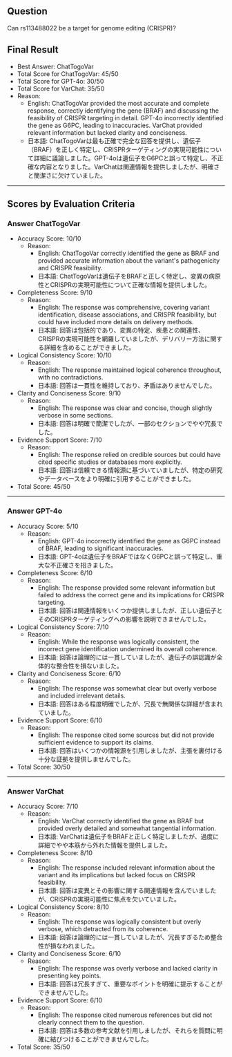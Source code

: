 ## Question

Can rs113488022 be a target for genome editing (CRISPR)?

## Final Result

- Best Answer: ChatTogoVar
- Total Score for ChatTogoVar: 45/50
- Total Score for GPT-4o: 30/50
- Total Score for VarChat: 35/50
- Reason:
  - English: ChatTogoVar provided the most accurate and complete response, correctly identifying the gene (BRAF) and discussing the feasibility of CRISPR targeting in detail. GPT-4o incorrectly identified the gene as G6PC, leading to inaccuracies. VarChat provided relevant information but lacked clarity and conciseness.
  - 日本語: ChatTogoVarは最も正確で完全な回答を提供し、遺伝子（BRAF）を正しく特定し、CRISPRターゲティングの実現可能性について詳細に議論しました。GPT-4oは遺伝子をG6PCと誤って特定し、不正確な内容となりました。VarChatは関連情報を提供しましたが、明確さと簡潔さに欠けていました。

---

## Scores by Evaluation Criteria

### Answer ChatTogoVar
- Accuracy Score: 10/10
  - Reason: 
    - English: ChatTogoVar correctly identified the gene as BRAF and provided accurate information about the variant's pathogenicity and CRISPR feasibility.
    - 日本語: ChatTogoVarは遺伝子をBRAFと正しく特定し、変異の病原性とCRISPRの実現可能性について正確な情報を提供しました。
- Completeness Score: 9/10
  - Reason: 
    - English: The response was comprehensive, covering variant identification, disease associations, and CRISPR feasibility, but could have included more details on delivery methods.
    - 日本語: 回答は包括的であり、変異の特定、疾患との関連性、CRISPRの実現可能性を網羅していましたが、デリバリー方法に関する詳細を含めることができました。
- Logical Consistency Score: 10/10
  - Reason: 
    - English: The response maintained logical coherence throughout, with no contradictions.
    - 日本語: 回答は一貫性を維持しており、矛盾はありませんでした。
- Clarity and Conciseness Score: 9/10
  - Reason: 
    - English: The response was clear and concise, though slightly verbose in some sections.
    - 日本語: 回答は明確で簡潔でしたが、一部のセクションでやや冗長でした。
- Evidence Support Score: 7/10
  - Reason: 
    - English: The response relied on credible sources but could have cited specific studies or databases more explicitly.
    - 日本語: 回答は信頼できる情報源に基づいていましたが、特定の研究やデータベースをより明確に引用することができました。
- Total Score: 45/50

---

### Answer GPT-4o
- Accuracy Score: 5/10
  - Reason: 
    - English: GPT-4o incorrectly identified the gene as G6PC instead of BRAF, leading to significant inaccuracies.
    - 日本語: GPT-4oは遺伝子をBRAFではなくG6PCと誤って特定し、重大な不正確さを招きました。
- Completeness Score: 6/10
  - Reason: 
    - English: The response provided some relevant information but failed to address the correct gene and its implications for CRISPR targeting.
    - 日本語: 回答は関連情報をいくつか提供しましたが、正しい遺伝子とそのCRISPRターゲティングへの影響を説明できませんでした。
- Logical Consistency Score: 7/10
  - Reason: 
    - English: While the response was logically consistent, the incorrect gene identification undermined its overall coherence.
    - 日本語: 回答は論理的には一貫していましたが、遺伝子の誤認識が全体的な整合性を損ないました。
- Clarity and Conciseness Score: 6/10
  - Reason: 
    - English: The response was somewhat clear but overly verbose and included irrelevant details.
    - 日本語: 回答はある程度明確でしたが、冗長で無関係な詳細が含まれていました。
- Evidence Support Score: 6/10
  - Reason: 
    - English: The response cited some sources but did not provide sufficient evidence to support its claims.
    - 日本語: 回答はいくつかの情報源を引用しましたが、主張を裏付ける十分な証拠を提供しませんでした。
- Total Score: 30/50

---

### Answer VarChat
- Accuracy Score: 7/10
  - Reason: 
    - English: VarChat correctly identified the gene as BRAF but provided overly detailed and somewhat tangential information.
    - 日本語: VarChatは遺伝子をBRAFと正しく特定しましたが、過度に詳細でやや本筋から外れた情報を提供しました。
- Completeness Score: 8/10
  - Reason: 
    - English: The response included relevant information about the variant and its implications but lacked focus on CRISPR feasibility.
    - 日本語: 回答は変異とその影響に関する関連情報を含んでいましたが、CRISPRの実現可能性に焦点を欠いていました。
- Logical Consistency Score: 8/10
  - Reason: 
    - English: The response was logically consistent but overly verbose, which detracted from its coherence.
    - 日本語: 回答は論理的には一貫していましたが、冗長すぎるため整合性が損なわれました。
- Clarity and Conciseness Score: 6/10
  - Reason: 
    - English: The response was overly verbose and lacked clarity in presenting key points.
    - 日本語: 回答は冗長すぎて、重要なポイントを明確に提示することができませんでした。
- Evidence Support Score: 6/10
  - Reason: 
    - English: The response cited numerous references but did not clearly connect them to the question.
    - 日本語: 回答は多数の参考文献を引用しましたが、それらを質問に明確に結びつけることができませんでした。
- Total Score: 35/50